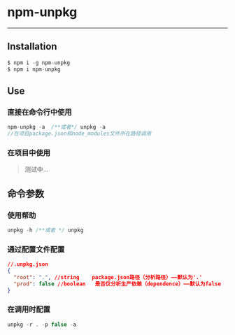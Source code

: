 # npm-unpkg

---

## Installation

```js
$ npm i -g npm-unpkg
$ npm i npm-unpkg
```

## Use

### 直接在命令行中使用

```js
npm-unpkg -a  /**或者*/ unpkg -a
//在项目package.json和node_modules文件所在路径调用
```

### 在项目中使用

> 测试中...

## 命令参数

### 使用帮助

```js
unpkg -h /**或者 */ unpkg
```

### 通过配置文件配置

```json
//.unpkg.json
{
  "root": ".", //string    package.json路径（分析路径）——默认为'.'
  "prod": false //boolean   是否仅分析生产依赖（dependence）——默认为false
}
```

### 在调用时配置

```js
unpkg -r . -p false -a
```

